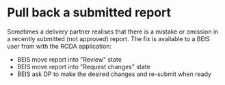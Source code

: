 # Pull back a submitted report

Sometimes a delivery partner realises that there is a mistake or omission in 
a recently submitted (not approved) report. The fix is available to a BEIS user from with the RODA application: 

- BEIS move report into "Review" state
- BEIS move report into "Request changes" state
- BEIS ask DP to make the desired changes and re-submit when ready 



